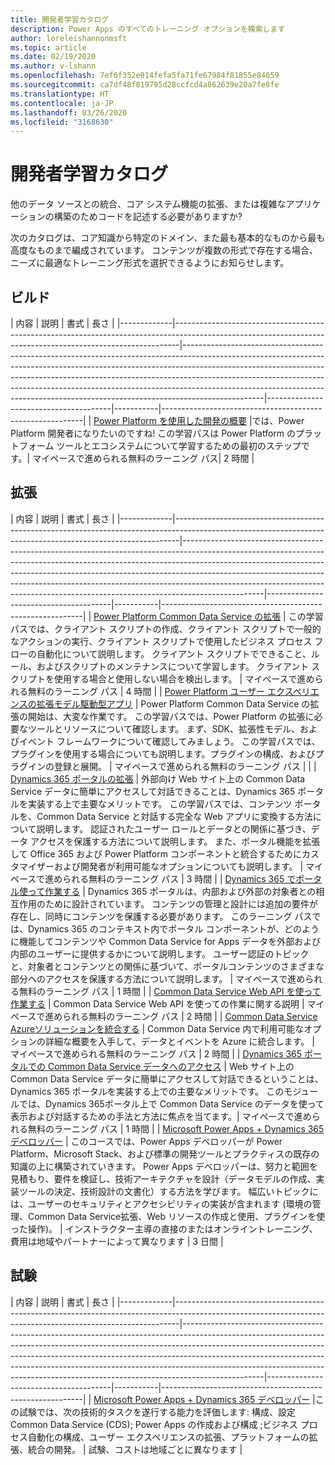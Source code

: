 ```yaml
---
title: 開発者学習カタログ
description: Power Apps のすべてのトレーニング オプションを検索します
author: loreleishannonmsft
ms.topic: article
ms.date: 02/19/2020
ms.author: v-lshann
ms.openlocfilehash: 7ef6f352e014fefa5fa71fe67984f81855e84059
ms.sourcegitcommit: ca7df48f819795d28ccfcd4a862639e20a7fe8fe
ms.translationtype: HT
ms.contentlocale: ja-JP
ms.lasthandoff: 03/26/2020
ms.locfileid: "3168630"
---
```

# <a name="developer-learning-catalog"></a>開発者学習カタログ

他のデータ ソースとの統合、コア システム機能の拡張、または複雑なアプリケーションの構築のためコードを記述する必要がありますか?

次のカタログは、コア知識から特定のドメイン、また最も基本的なものから最も高度なものまで編成されています。 コンテンツが複数の形式で存在する場合、ニーズに最適なトレーニング形式を選択できるようにお知らせします。

## <a name="build"></a>ビルド<a name="build"></a>
| 内容  | 説明     | 書式     | 長さ    | 
|-------------|-------------------------------------------------------------------------------------------------------------------------------------------------------------|--------------------------------------------------------------------------------------------------------------------------------------------------------------------------------------------------------------------------------------------------------------------------------------------------------------------------------------------------------------------------------------------------------------------------|---------------------------------------|-----------|----------------------------------------------------------|
| [Power Platform を使用した開発の概要](https://docs.microsoft.com/learn/paths/intro-developing-power-platform/) |では、Power Platform 開発者になりたいのですね! この学習パスは Power Platform のプラットフォーム ツールとエコシステムについて学習するための最初のステップです。|  マイペースで進められる無料のラーニング パス|  2 時間 |
## <a name="extend"></a>拡張<a name="extend"></a>
| 内容  | 説明     | 書式     | 長さ    | 
|-------------|-------------------------------------------------------------------------------------------------------------------------------------------------------------|--------------------------------------------------------------------------------------------------------------------------------------------------------------------------------------------------------------------------------------------------------------------------------------------------------------------------------------------------------------------------------------------------------------------------|---------------------------------------|-----------|----------------------------------------------------------|
| [Power Platform Common Data Service の拡張](https://docs.microsoft.com/learn/paths/extend-power-platform-model-driven-app/)                  | この学習パスでは、クライアント スクリプトの作成、クライアント スクリプトで一般的なアクションの実行、クライアント スクリプトで使用したビジネス プロセス フローの自動化について説明します。 クライアント スクリプトでできること、ルール、およびスクリプトのメンテナンスについて学習します。 クライアント スクリプトを使用する場合と使用しない場合を検出します。  | マイペースで進められる無料のラーニング パス                                          | 4 時間 |
| [Power Platform ユーザー エクスペリエンスの拡張モデル駆動型アプリ](https://docs.microsoft.com/learn/paths/extend-power-platform-common-data-service/) | Power Platform Common Data Service の拡張の開始は、大変な作業です。 この学習パスでは、Power Platform の拡張に必要なツールとリソースについて確認します。 まず、SDK、拡張性モデル、およびイベント フレームワークについて確認してみましょう。 この学習パスでは、プラグインを使用する場合についても説明します。プラグインの構成、およびプラグインの登録と展開。  | マイペースで進められる無料のラーニング パス                                          |         |
| [Dynamics 365 ポータルの拡張](https://docs.microsoft.com/learn/paths/extend-dynamics-365-portals/)                                                  | 外部向け Web サイト上の Common Data Service データに簡単にアクセスして対話できることは、Dynamics 365 ポータルを実装する上で主要なメリットです。 この学習パスでは、コンテンツ ポータルを、Common Data Service と対話する完全な Web アプリに変換する方法について説明します。 認証されたユーザー ロールとデータとの関係に基づき、データ アクセスを保護する方法について説明します。 また、ポータル機能を拡張して Office 365 および Power Platform コンポーネントと統合するためにカスタマイザーおよび開発者が利用可能なオプションについても説明します。    | マイペースで進められる無料のラーニング パス                                          | 3 時間 |
| [Dynamics 365 でポータル使って作業する](https://docs.microsoft.com/learn/paths/work-with-portals-in-dynamics-365/)                                      | Dynamics 365 ポータルは、内部および外部の対象者との相互作用のために設計されています。 コンテンツの管理と設計には追加の要件が存在し、同時にコンテンツを保護する必要があります。 このラーニング パスでは、Dynamics 365 のコンテキスト内でポータル コンポーネントが、どのように機能してコンテンツや Common Data Service for Apps データを外部および内部のユーザーに提供するかについて説明します。 ユーザー認証のトピックと、対象者とコンテンツとの関係に基づいて、ポータルコンテンツのさまざまな部分へのアクセスを保護する方法について説明します。  | マイペースで進められる無料のラーニング パス                                          | 1 時間  |
| [Common Data Service Web API を使って作業する](https://docs.microsoft.com/learn/modules/common-data-service-web-api/)                                      | Common Data Service Web API を使っての作業に関する説明   | マイペースで進められる無料のラーニング パス                                          | 2 時間 |
| [Common Data Service Azureソリューションを統合する](https://docs.microsoft.com/learn/modules/integrate-common-data-service-azure-solutions/)            | Common Data Service 内で利用可能なオプションの詳細な概要を入手して、データとイベントを Azure に統合します。   | マイペースで進められる無料のラーニング パス                                          | 2 時間 |
| [Dynamics 365 ポータルでの Common Data Service データへのアクセス](https://docs.microsoft.com/learn/modules/access-common-data-service-dynamics-365/)        | Web サイト上の Common Data Service データに簡単にアクセスして対話できるということは、Dynamics 365 ポータルを実装する上での主要なメリットです。 このモジュールでは、Dynamics 365ポータル上で Common Data Service のデータを使って表示および対話するための手法と方法に焦点を当てます。| マイペースで進められる無料のラーニング パス                                          | 1 時間  |
| [Microsoft Power Apps + Dynamics 365 デベロッパー](https://docs.microsoft.com/learn/certifications/courses/mb-400t00)                             | このコースでは、Power Apps デベロッパーが Power Platform、Microsoft Stack、および標準の開発ツールとプラクティスの既存の知識の上に構築されていきます。 Power Apps デベロッパーは、努力と範囲を見積もり、要件を検証し、技術アーキテクチャを設計（データモデルの作成、実装ツールの決定、技術設計の文書化）する方法を学びます。 幅広いトピックには、ユーザーのセキュリティとアクセシビリティの実装が含まれます (環境の管理、Common Data Service拡張、Web リソースの作成と使用、プラグインを使った操作)。 | インストラクター主導の直接のまたはオンライントレーニング、費用は地域やパートナーによって異なります | 3 日間  |
## <a name="exam"></a>試験<a name="exam"></a>
| 内容  | 説明     | 書式     | 長さ    | 
|-------------|-------------------------------------------------------------------------------------------------------------------------------------------------------------|--------------------------------------------------------------------------------------------------------------------------------------------------------------------------------------------------------------------------------------------------------------------------------------------------------------------------------------------------------------------------------------------------------------------------|---------------------------------------|-----------|----------------------------------------------------------|
| [Microsoft Power Apps + Dynamics 365 デベロッパー](https://docs.microsoft.com/learn/certifications/exams/mb-400) |この試験では、次の技術的タスクを遂行する能力を評価します: 構成、設定Common Data Service (CDS); Power Apps の作成および構成 ;ビジネス プロセス自動化の構成、ユーザー エクスペリエンスの拡張、プラットフォームの拡張、統合の開発。 |  試験、コストは地域ごとに異なります |
